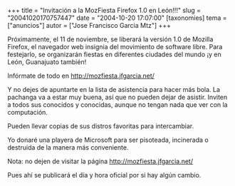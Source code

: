 +++
title = "Invitación a la MozFiesta Firefox 1.0 en León!!!"
slug = "20041020170757447"
date = "2004-10-20 17:07:00"
[taxonomies]
tema = ["anuncios"]
autor = ["Jose Francisco Garcia Mtz"]
+++

Próximamente, el 11 de noviembre, se liberará la versión 1.0 de Mozilla
Firefox, el navegador web insignia del movimiento de software libre.
Para festejarlo, se organizarán fiestas en diferentes ciudades del mundo
¡y en León, Guanajuato también!

Infórmate de todo en http://mozfiesta.jfgarcia.net/

<!-- more -->
Y no dejes de apuntarte en la lista de asistencia para hacer más bola.
La pachanga va a estar muy buena, así que no pueden dejar de asistir.
Inviten a todos sus conocidos y conocidas, aunque no tengan nada que ver
con la computación.

Pueden llevar copias de sus distros favoritas para intercambiar.

Yo donaré una playera de Microsoft para ser pisoteada, incinerada o
destruida de la manera más conveniente.

Nota: no dejen de visitar la página http://mozfiesta.jfgarcia.net/

Pues ahí se publicará el día y hora oficial por si hay algún cambio.

